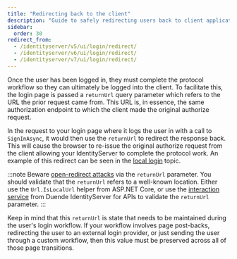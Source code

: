 ```yaml
---
title: "Redirecting back to the client"
description: "Guide to safely redirecting users back to client applications after login in IdentityServer, using the returnUrl parameter while protecting against open-redirect attacks and maintaining state throughout the authentication workflow."
sidebar:
  order: 30
redirect_from:
  - /identityserver/v5/ui/login/redirect/
  - /identityserver/v6/ui/login/redirect/
  - /identityserver/v7/ui/login/redirect/
---
```


Once the user has been logged in, they must complete the protocol workflow so they can ultimately be logged into the client.
To facilitate this, the login page is passed a `returnUrl` query parameter which refers to the URL the prior request came from.
This URL is, in essence, the same authorization endpoint to which the client made the original authorize request.

In the request to your login page where it logs the user in with a call to `SignInAsync`, it would then use the `returnUrl` to redirect the response back.
This will cause the browser to re-issue the original authorize request from the client allowing your IdentityServer to complete the protocol work.
An example of this redirect can be seen in the [local login](/identityserver/ui/login/local/) topic.

:::note
Beware [open-redirect attacks](https://en.wikipedia.org/wiki/URL_redirection#security_issues) via the `returnUrl` parameter. You should validate that the `returnUrl` refers to a well-known location.
Either use the `Url.IsLocalUrl` helper from ASP.NET Core, or use the [interaction service](/identityserver/reference/services/interaction-service/#iidentityserverinteractionservice-apis) from Duende IdentityServer for APIs to validate the `returnUrl` parameter.
:::

Keep in mind that this `returnUrl` is state that needs to be maintained during the user's login workflow.
If your workflow involves page post-backs, redirecting the user to an external login provider, or just sending the user through a custom workflow, then this value must be preserved across all of those page transitions.
